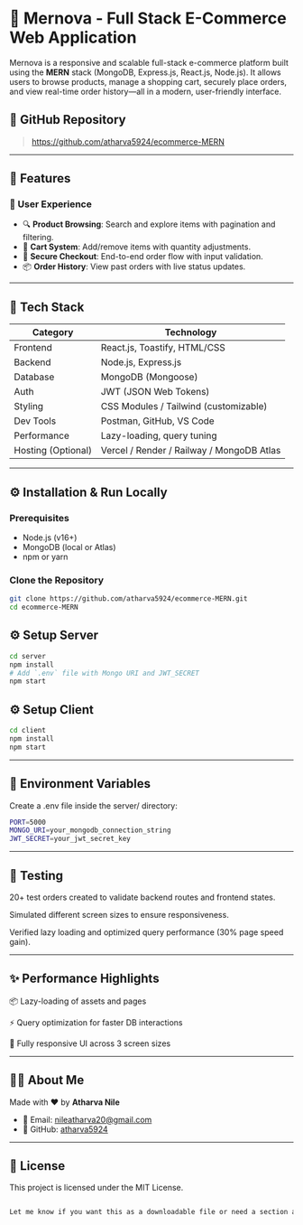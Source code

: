 # 🛒 Mernova - Full Stack E-Commerce Web Application

Mernova is a responsive and scalable full-stack e-commerce platform built using the **MERN** stack (MongoDB, Express.js, React.js, Node.js). It allows users to browse products, manage a shopping cart, securely place orders, and view real-time order history—all in a modern, user-friendly interface.



## 📂 GitHub Repository
> https://github.com/atharva5924/ecommerce-MERN

---

## 🚀 Features

### 👤 User Experience
- 🔍 **Product Browsing**: Search and explore items with pagination and filtering.
- 🛒 **Cart System**: Add/remove items with quantity adjustments.
- 🔐 **Secure Checkout**: End-to-end order flow with input validation.
- 📦 **Order History**: View past orders with live status updates.


---

## 🧰 Tech Stack

| Category        | Technology           |
|----------------|----------------------|
| Frontend        | React.js, Toastify, HTML/CSS |
| Backend         | Node.js, Express.js |
| Database        | MongoDB (Mongoose) |
| Auth            | JWT (JSON Web Tokens) |
| Styling         | CSS Modules / Tailwind (customizable) |
| Dev Tools       | Postman, GitHub, VS Code |
| Performance     | Lazy-loading, query tuning |
| Hosting (Optional) | Vercel / Render / Railway / MongoDB Atlas |

---

## ⚙️ Installation & Run Locally

### Prerequisites
- Node.js (v16+)
- MongoDB (local or Atlas)
- npm or yarn

### Clone the Repository
```bash
git clone https://github.com/atharva5924/ecommerce-MERN.git
cd ecommerce-MERN
```

## ⚙️ Setup Server

```bash
cd server
npm install
# Add `.env` file with Mongo URI and JWT_SECRET
npm start
```
## ⚙️ Setup Client
```bash
cd client
npm install
npm start
```
---

## 🔐 Environment Variables
Create a .env file inside the server/ directory:

```bash
PORT=5000
MONGO_URI=your_mongodb_connection_string
JWT_SECRET=your_jwt_secret_key
```
---

## 🧪 Testing
20+ test orders created to validate backend routes and frontend states.

Simulated different screen sizes to ensure responsiveness.

Verified lazy loading and optimized query performance (30% page speed gain). 

---

## ✨ Performance Highlights
📦 Lazy-loading of assets and pages

⚡ Query optimization for faster DB interactions

📱 Fully responsive UI across 3 screen sizes

---

## 🙋‍♂️ About Me

Made with ❤️ by **Atharva Nile**

- 📧 Email: [nileatharva20@gmail.com](mailto:nileatharva20@gmail.com)
- 🔗 GitHub: [atharva5924](https://github.com/atharva5924)


---

## 📃 License
This project is licensed under the MIT License.

```bash

Let me know if you want this as a downloadable file or need a section added!
```

